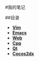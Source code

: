 #我的笔记

##目录
- [**Vim**](./Vim/Catalogue.md)
- [**Emacs**]()
- [**Web**]()
- [**Cpp**]()
- [**Qt**]()
- [**Cocos2dx**]()
